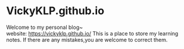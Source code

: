 # VickyKLP.github.io
Welcome to my personal blog~  
website:  https://vickyklp.github.io/
This is a place to store my learning notes.
If there are any mistakes,you are welcome to correct them.
